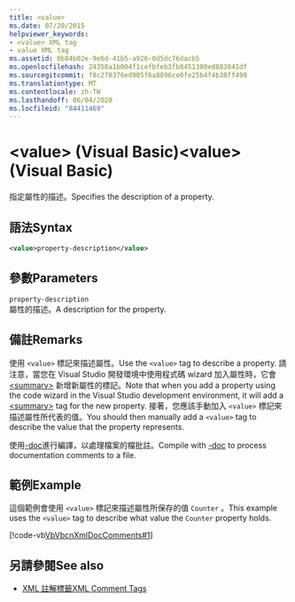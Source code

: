 ```yaml
---
title: <value>
ms.date: 07/20/2015
helpviewer_keywords:
- <value> XML tag
- value XML tag
ms.assetid: 0b84b02e-9e6d-41b5-a926-0d5dc76dacb5
ms.openlocfilehash: 24358a1b004f1cefbfeb3fb8451380ed883841df
ms.sourcegitcommit: f8c270376ed905f6a8896ce0fe25b4f4b38ff498
ms.translationtype: MT
ms.contentlocale: zh-TW
ms.lasthandoff: 06/04/2020
ms.locfileid: "84411469"
---
```

# <a name="value-visual-basic"></a><span data-ttu-id="7ffe4-101">\<value> (Visual Basic)</span><span class="sxs-lookup"><span data-stu-id="7ffe4-101">\<value> (Visual Basic)</span></span>
<span data-ttu-id="7ffe4-102">指定屬性的描述。</span><span class="sxs-lookup"><span data-stu-id="7ffe4-102">Specifies the description of a property.</span></span>  
  
## <a name="syntax"></a><span data-ttu-id="7ffe4-103">語法</span><span class="sxs-lookup"><span data-stu-id="7ffe4-103">Syntax</span></span>  
  
```xml  
<value>property-description</value>  
```  
  
## <a name="parameters"></a><span data-ttu-id="7ffe4-104">參數</span><span class="sxs-lookup"><span data-stu-id="7ffe4-104">Parameters</span></span>  
 `property-description`  
 <span data-ttu-id="7ffe4-105">屬性的描述。</span><span class="sxs-lookup"><span data-stu-id="7ffe4-105">A description for the property.</span></span>  
  
## <a name="remarks"></a><span data-ttu-id="7ffe4-106">備註</span><span class="sxs-lookup"><span data-stu-id="7ffe4-106">Remarks</span></span>  
 <span data-ttu-id="7ffe4-107">使用 `<value>` 標記來描述屬性。</span><span class="sxs-lookup"><span data-stu-id="7ffe4-107">Use the `<value>` tag to describe a property.</span></span> <span data-ttu-id="7ffe4-108">請注意，當您在 Visual Studio 開發環境中使用程式碼 wizard 加入屬性時，它會 [\<summary>](summary.md) 新增新屬性的標記。</span><span class="sxs-lookup"><span data-stu-id="7ffe4-108">Note that when you add a property using the code wizard in the Visual Studio development environment, it will add a [\<summary>](summary.md) tag for the new property.</span></span> <span data-ttu-id="7ffe4-109">接著，您應該手動加入 `<value>` 標記來描述屬性所代表的值。</span><span class="sxs-lookup"><span data-stu-id="7ffe4-109">You should then manually add a `<value>` tag to describe the value that the property represents.</span></span>  
  
 <span data-ttu-id="7ffe4-110">使用[-doc](../../reference/command-line-compiler/doc.md)進行編譯，以處理檔案的檔批註。</span><span class="sxs-lookup"><span data-stu-id="7ffe4-110">Compile with [-doc](../../reference/command-line-compiler/doc.md) to process documentation comments to a file.</span></span>  
  
## <a name="example"></a><span data-ttu-id="7ffe4-111">範例</span><span class="sxs-lookup"><span data-stu-id="7ffe4-111">Example</span></span>  
 <span data-ttu-id="7ffe4-112">這個範例會使用 `<value>` 標記來描述屬性所保存的值 `Counter` 。</span><span class="sxs-lookup"><span data-stu-id="7ffe4-112">This example uses the `<value>` tag to describe what value the `Counter` property holds.</span></span>  
  
 [!code-vb[VbVbcnXmlDocComments#1](~/samples/snippets/visualbasic/VS_Snippets_VBCSharp/VbVbcnXmlDocComments/VB/Class1.vb#1)]  
  
## <a name="see-also"></a><span data-ttu-id="7ffe4-113">另請參閱</span><span class="sxs-lookup"><span data-stu-id="7ffe4-113">See also</span></span>

- [<span data-ttu-id="7ffe4-114">XML 註解標籤</span><span class="sxs-lookup"><span data-stu-id="7ffe4-114">XML Comment Tags</span></span>](index.md)
